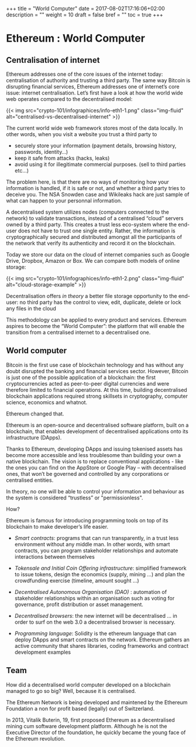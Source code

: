 +++
title = "World Computer"
date = 2017-08-02T17:16:06+02:00
description = ""
weight = 10
draft = false
bref = ""
toc = true
+++


# Ethereum : World Computer


## Centralisation of internet

Ethereum addresses one of the core issues of the internet today: centralisation of authority and trusting a third party. The same way Bitcoin is disrupting financial services, Ethereum addresses one of internet’s core issue: internet centralisation.
Let’s first have a look at how the world wide web operates compared to the decentralised model:

{{< img src="crypto-101/infographices/info-eth1-1.png" class="img-fluid" alt="centralised-vs-decentralised-internet" >}}


The current world wide web framework stores most of the data locally. In other words, when you visit a website you trust a third party to 

*	securely store your information (payment details, browsing history, passwords, identity…)
*	keep it safe from attacks (hacks, leaks)
*	avoid using it for illegitimate commercial purposes. (sell to third parties etc…) 


The problem here, is that there are no ways of monitoring how your information is handled, if it is safe or not, and whether a third party tries to deceive you. 
The NSA Snowden case and Wikileaks hack are just sample of what can happen to your personnal information.


A decentralised system utilizes nodes (computers connected to the network) to validate transactions, instead of a centralised “cloud” servers owned by a third party. 
This creates a trust less eco-system where the end-user does not have to trust one single entity. Rather, the information is cryptographically secured and distributed amongst all the participants of the network that verify its authenticity and record it on the blockchain.

Today we store our data on the cloud of internet companies such as Google Drive, Dropbox, Amazon or Box. We can compare both models of online storage:

{{< img src="crypto-101/infographices/info-eth1-2.png" class="img-fluid" alt="cloud-storage-example" >}}


Decentralisation offers _in theory_ a better file storage opportunity to the end-user: no third party has the control to view, edit, duplicate, delete or lock any files in the cloud

This methodology can be applied to every product and services. Ethereum aspires to become the “World Computer”: the platform that will enable the transition from a centralised internet to a decentralised one.

## World computer

Bitcoin is the first use case of blockchain technology and has without any doubt disrupted the banking and financial services sector. However, Bitcoin is just one of the possible application of a blockchain: the first cryptocurrencies acted as peer-to-peer digital currencies and were therefore limited to financial operations.
At this time, building decentralised blockchain applications required strong skillsets in cryptography, computer science, economics and whatnot.


Ethereum changed that.


Ethereum is an open-source and decentralised software platform, built on a blockchain, that enables development of decentralised applications onto its infrastructure (DApps). 


Thanks to Ethereum, developing DApps and issuing tokenised assets has become more accessible and less troublesome than building your own a native blockchain.
The vision is to replace conventional applications - like the ones you can find on the AppStore or Google Play – with decentralised ones, that won’t be governed and controlled by any corporations or centralised entities. 


In theory, no one will be able to control your information and behaviour as the system is considered “trustless” or "permissionless".




How? 


Ethereum is famous for introducing programming tools on top of its blockchain to make developer’s life easier.


*	*Smart contracts*: programs that can run transparently, in a trust less environment without any middle man. In other words, with smart contracts, you can program stakeholder relationships and automate interactions between themselves


*	*Tokensale and Initial Coin Offering infrastructure*: simplified framework to issue tokens, design the economics (supply, mining …) and plan the crowdfunding exercise (timeline, amount sought …) 

*	*Decentralised Autonomous Organisation (DAO)* : automation of stakeholder relationships within an organisation such as voting for governance, profit distribution or asset management.

*	*Decentralised browsers*: the new internet will be decentralised … in order to surf on the web 3.0 a decentralised browser is necessary.

* *Programming language*: Solidity is the ethereum language that can deploy DApps and smart contracts on the network. Ethereum gathers an active community that shares libraries, coding frameworks and contract development examples

## Team

How did a decentralised world computer developed on a blockchain managed to go so big? Well, because it is centralised.

The Ethereum Network is being developed and maintened by the Ethereum Foundation a non for profit based (legally) out of Switzerland.

In 2013, Vitalik Buterin, 19, first proposed Ethereum as a decentralised mining cum software development platform. Although he is not the Executive Director of the foundation, he quickly became the young face of the Ethereum revolution. 
